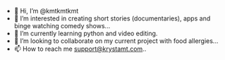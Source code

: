 - 👋 Hi, I’m @kmtkmtkmt
- 👀 I’m interested in creating short stories (documentaries), apps and binge watching comedy shows...
- 🌱 I’m currently learning python and video editing.
- 💞️ I’m looking to collaborate on my current project with food allergies...
- 📫 How to reach me support@krystamt.com..

<!---
kmtkmtkmt/kmtkmtkmt is a ✨ special ✨ repository because its `README.md` (this file) appears on your GitHub profile.
You can click the Preview link to take a look at your changes.
--->
